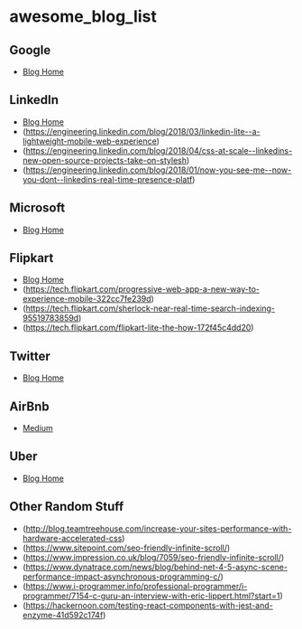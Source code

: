# awesome_blog_list

## Google
* [Blog Home](https://developers.googleblog.com/)

## LinkedIn
* [Blog Home](https://engineering.linkedin.com)
* (https://engineering.linkedin.com/blog/2018/03/linkedin-lite--a-lightweight-mobile-web-experience)
* (https://engineering.linkedin.com/blog/2018/04/css-at-scale--linkedins-new-open-source-projects-take-on-stylesh)
* (https://engineering.linkedin.com/blog/2018/01/now-you-see-me--now-you-dont--linkedins-real-time-presence-platf)

## Microsoft
* [Blog Home](https://engineering.microsoft.com/)

## Flipkart
* [Blog Home](https://tech.flipkart.com/)
* (https://tech.flipkart.com/progressive-web-app-a-new-way-to-experience-mobile-322cc7fe239d)
* (https://tech.flipkart.com/sherlock-near-real-time-search-indexing-95519783859d)
* (https://tech.flipkart.com/flipkart-lite-the-how-172f45c4dd20)

## Twitter
* [Blog Home](https://blog.twitter.com/engineering/en_us.html)

## AirBnb
* [Medium](https://medium.com/airbnb-engineering)

## Uber
* [Blog Home](https://eng.uber.com/)

## Other Random Stuff
* (http://blog.teamtreehouse.com/increase-your-sites-performance-with-hardware-accelerated-css)
* (https://www.sitepoint.com/seo-friendly-infinite-scroll/)
* (https://www.impression.co.uk/blog/7059/seo-friendly-infinite-scroll/)
* (https://www.dynatrace.com/news/blog/behind-net-4-5-async-scene-performance-impact-asynchronous-programming-c/)
* (https://www.i-programmer.info/professional-programmer/i-programmer/7154-c-guru-an-interview-with-eric-lippert.html?start=1)
* (https://hackernoon.com/testing-react-components-with-jest-and-enzyme-41d592c174f)
